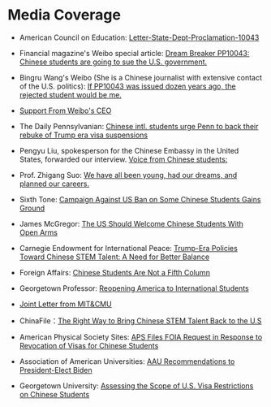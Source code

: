 # Media Coverage

- American Council on Education: [Letter-State-Dept-Proclamation-10043](https://www.acenet.edu/Documents/Letter-State-Dept-Proclamation-10043-061021.pdf)

- Financial magazine's Weibo special article: [Dream Breaker PP10043: Chinese students are going to sue the U.S. government.](https://m.weibo.cn/1684012053/4646253742788686)

- Bingru Wang's Weibo (She is a Chinese journalist with extensive contact of the U.S. politics): [If PP10043 was issued dozen years ago, the rejected student would be me.](https://m.weibo.cn/2174585797/4646485893316992)

- [Support From Weibo's CEO](https://m.weibo.cn/1111681197/4646614302724139)

- The Daily Pennsylvanian: [Chinese intl. students urge Penn to back their rebuke of Trump era visa suspensions](https://www.thedp.com/article/2021/06/proclamation-10043-chinese-penn-students)

- Pengyu Liu, spokesperson for the Chinese Embassy in the United States, forwarded our interview. [Voice from Chinese students:](https://twitter.com/SpoxCHNinUS/status/1397582046042550273?s=20)

- Prof. Zhigang Suo: [We have all been young, had our dreams, and planned our careers.](https://twitter.com/zhigangsuo/status/1397280749817106437?s=09)

- Sixth Tone: [Campaign Against US Ban on Some Chinese Students Gains Ground](https://mp.weixin.qq.com/s/cn8KTdkln7mmeUTP4rbmfA)

- James McGregor: [The US Should Welcome Chinese Students With Open Arms](https://www.linkedin.com/pulse/us-should-welcome-chinese-students-open-arms-james-mcgregor/?trackingId=5xbIA%2B9GYIHAn7p3nAA2kg%3D%3D)

- Carnegie Endowment for International Peace: [Trump-Era Policies Toward Chinese STEM Talent: A Need for Better Balance](https://carnegieendowment.org/2021/03/25/trump-era-policies-toward-chinese-stem-talent-need-for-better-balance-pub-84137)

- Foreign Affairs: [Chinese Students Are Not a Fifth Column](https://www.foreignaffairs.com/articles/united-states/2021-04-23/chinese-students-are-not-fifth-column)

- Georgetown Professor: [Reopening America to International Students](https://datacatalyst.org/wp-content/uploads/2021/04/Reopening-America-to-International-Students-V4.pdf)

- [Joint Letter from MIT&CMU](https://gsc.mit.edu/wp-content/uploads/2020/12/Letter-from-Graduate-Student-Governments-on-Priorities-for-the-DHS-and-DOS-Transition-Teams.pdf)

- ChinaFile：[The Right Way to Bring Chinese STEM Talent Back to the U.S](https://www.chinafile.com/reporting-opinion/viewpoint/right-way-bring-chinese-stem-talent-back-us)

- American Physical Society Sites: [APS Files FOIA Request in Response to Revocation of Visas for Chinese Students](https://www.aps.org/policy/analysis/foia-request.cfm)

- Association of American Universities: [AAU Recommendations to President-Elect Biden](https://www.aau.edu/sites/default/files/AAU-Files/Key-Issues/AAU_Recommendations_to_President-elect_Biden.pdf)

- Georgetown University: [Assessing the Scope of U.S. Visa Restrictions on Chinese Students](https://cset.georgetown.edu/publication/assessing-the-scope-of-u-s-visa-restrictions-on-chinese-students/)
